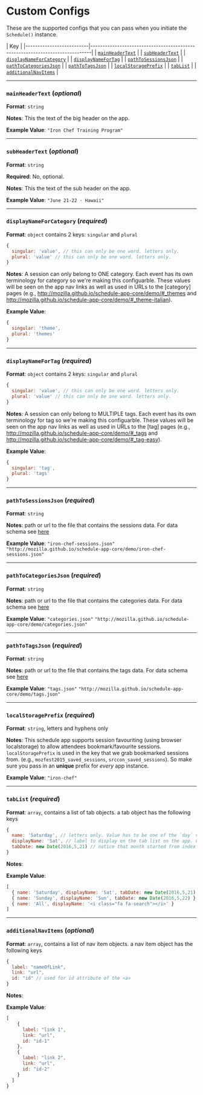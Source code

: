 # Custom Configs #

These are the supported configs that you can pass when you initiate the `Schedule()` instance.

| Key                                                                                             |
|--------------------------|------------------------------------------------------------------------------|
| [`mainHeaderText`](https://github.com/mozilla/schedule-app-core/blob/gh-pages/docs/CONFIGS.md#mainheadertext-optional) |
| [`subHeaderText`](https://github.com/mozilla/schedule-app-core/blob/gh-pages/docs/CONFIGS.md#subheadertext-optional) |
| [`displayNameForCategory`](https://github.com/mozilla/schedule-app-core/blob/gh-pages/docs/CONFIGS.md#displaynameforcategory-required) |
| [`displayNameForTag`](https://github.com/mozilla/schedule-app-core/blob/gh-pages/docs/CONFIGS.md#displaynamefortag-required) |
| [`pathToSessionsJson`](https://github.com/mozilla/schedule-app-core/blob/gh-pages/docs/CONFIGS.md#pathtosessionsjson-required) |
| [`pathToCategoriesJson`](https://github.com/mozilla/schedule-app-core/blob/gh-pages/docs/CONFIGS.md#pathtocategoriesjson-required) |
| [`pathToTagsJson`](https://github.com/mozilla/schedule-app-core/blob/gh-pages/docs/CONFIGS.md#pathtotagsjson-required) |
| [`localStoragePrefix`](https://github.com/mozilla/schedule-app-core/blob/gh-pages/docs/CONFIGS.md#localstorageprefix-required) |
| [`tabList`](https://github.com/mozilla/schedule-app-core/blob/gh-pages/docs/CONFIGS.md#tablist-required) |
| [`additionalNavItems`](https://github.com/mozilla/schedule-app-core/blob/gh-pages/docs/CONFIGS.md#additionalnavitems-optional) |

-----

### `mainHeaderText` (*optional*)

**Format**: `string`

**Notes**: This the text of the big header on the app.

**Example Value**: `"Iron Chef Training Program"`

-----

### `subHeaderText` (*optional*)

**Format**: `string`

**Required**: No, optional.

**Notes**: This the text of the sub header on the app.

**Example Value**: `"June 21-22 · Hawaii"`



-----

### `displayNameForCategory` (*required*)

**Format**: `object` contains 2 keys: `singular` and `plural`
```js
{
  singular: 'value', // this can only be one word. letters only.
  plural: 'value' // this can only be one word. letters only.
}

```

**Notes**: A session can only belong to ONE category. Each event has its own terminology for category so we're making this configuarble. These values will be seen on the app nav links as well as used in URLs to the [category] pages (e.g., http://mozilla.github.io/schedule-app-core/demo/#_themes and http://mozilla.github.io/schedule-app-core/demo/#_theme-italian).

**Example Value**: 
```js
{
  singular: 'theme',
  plural: 'themes'
}
```


-----

### `displayNameForTag` (*required*)

**Format**: `object` contains 2 keys: `singular` and `plural`
```js
{
  singular: 'value', // this can only be one word. letters only.
  plural: 'value' // this can only be one word. letters only.
}

```

**Notes**: A session can only belong to MULTIPLE tags. Each event has its own terminology for tag so we're making this configuarble. These values will be seen on the app nav links as well as used in URLs to the [tag] pages (e.g., http://mozilla.github.io/schedule-app-core/demo/#_tags and http://mozilla.github.io/schedule-app-core/demo/#_tag-easy).

**Example Value**:
```js
{
  singular: 'tag',
  plural: 'tags'
}
```



-----

### `pathToSessionsJson` (*required*)

**Format**: `string`

**Notes**: path or url to the file that contains the sessions data. For data schema see [here](https://github.com/mozilla/schedule-app-core#json-for-sessions)
  
**Example Value**: 
`"iron-chef-sessions.json"`
`"http://mozilla.github.io/schedule-app-core/demo/iron-chef-sessions.json"`


-----

### `pathToCategoriesJson` (*required*)

**Format**: `string`

**Notes**: path or url to the file that contains the categories data. For data schema see [here](https://github.com/mozilla/schedule-app-core#json-for-categories)

**Example Value**: 
`"categories.json"`
`"http://mozilla.github.io/schedule-app-core/demo/categories.json"`


-----

### `pathToTagsJson` (*required*)

**Format**: `string`

**Notes**: path or url to the file that contains the tags data. For data schema see [here](https://github.com/mozilla/schedule-app-core#json-for-tags)

**Example Value**: 
`"tags.json"`
`"http://mozilla.github.io/schedule-app-core/demo/tags.json"`


-----

### `localStoragePrefix` (*required*)

**Format**: `string`, letters and hyphens only

**Notes**: This schedule app supports session favouriting (using browser localstorage) to allow attendees bookmark/favourite sessions. `localStoragePrefix` is used in the key that we grab bookmarked sessions from. (e.g., `mozfest2015_saved_sessions`, `srccon_saved_sessions`). So make sure you pass in an **unique** prefix for *every* app instance.

**Example Value**: `"iron-chef"`


-----

### `tabList` (*required*)

**Format**: `array`, contains a list of tab objects.
a tab object has the following keys

```js
{ 
  name: 'Saturday', // letters only. Value has to be one of the `day` value of the session object
  displayName: 'Sat', // label to display on the tab list on the app. Can be in `html`.
  tabDate: new Date(2016,5,21) // notice that month started from index `0`. i.e., beginning with 0 for January 
}
```

**Notes**:

**Example Value**: 
```js
[
  { name: 'Saturday', displayName: 'Sat', tabDate: new Date(2016,5,21) },
  { name: 'Sunday', displayName: 'Sun', tabDate: new Date(2016,5,22) },
  { name: 'All', displayName: '<i class="fa fa-search"></i>' }
]
```


-----

### `additionalNavItems` (*optional*)

**Format**: `array`, contains a list of nav item objects.
a nav item object has the following keys

```js
{ 
  label: "nameOfLink",
  link: "url",
  id: "id" // used for id attribute of the <a>
}
```

**Notes**:

**Example Value**:
```js
[
    { 
      label: "link 1",
      link: "url",
      id: "id-1"
    },
    { 
      label: "link 2",
      link: "url",
      id: "id-2"
    }
  ]
}
```
